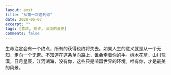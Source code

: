 ```yaml
---
layout: post
title: "从第一次遇到你"
date: 2020-05-07
excerpt: ""
tags: [喜欢, 期许, 淡淡的哀伤]
comments: false
---
```


生命注定会有一个终点，所有的获得也终将失去。如果人生的意义就是从一个无知，走向一个无奈。不知道在这条单向路上，谁会牵着你的手。树木花草，山川荒漠，日月星辰，江河湖海，没有你，这些只是喧嚣世界的环境。唯有你，才是最美的风景。
